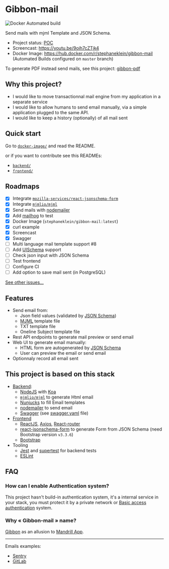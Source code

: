 # Gibbon-mail

![Docker Automated build](https://img.shields.io/docker/automated/stephaneklein/gibbon-mail)

Send mails with mjml Template  and JSON Schema.

- Project status: [POC](https://en.wikipedia.org/wiki/Proof_of_concept)
- Screencast: https://youtu.be/9oih7cZTjk4
- Docker Image: https://hub.docker.com/r/stephaneklein/gibbon-mail (Automated Builds configured on `master` branch)

To generate PDF instead send mails, see this project: [gibbon-pdf](https://github.com/stephane-klein/gibbon-pdf)

## Why this project?

- I would like to move transactionnal mail engine from my application in a separate service
- I would like to allow humans to send email manually, via a simple application plugged to the same API.
- I would like to keep a history (optionally) of all mail sent

## Quick start

Go to [`docker-image/`](docker-image/) and read the README.

or if you want to contribute see this READMEs:

- [`backend/`](backend/)
- [`frontend/`](frontend/)

## Roadmaps

- [x] Integrate [`mozilla-services/react-jsonschema-form`](https://github.com/mozilla-services/react-jsonschema-form)
- [x] Integrate [`mjmlio/mjml`](https://github.com/mjmlio/mjml)
- [x] Send mails with [nodemailer](https://nodemailer.com)
- [x] Add [mailhog](https://github.com/mailhog/MailHog) to test
- [x] Docker Image (`stephaneklein/gibbon-mail:latest`)
- [x] curl example
- [x] Screencast
- [x] Swagger
- [ ] Multi language mail template support #8
- [ ] Add [UISchema](https://react-jsonschema-form.readthedocs.io/en/latest/) support
- [ ] Check json input with JSON Schema
- [ ] Test frontend
- [ ] Configure CI
- [ ] Add option to save mail sent (in PostgreSQL)

[See other issues...](https://github.com/stephane-klein/gibbon-mail/issues)


## Features

- Send email from:
  - Json field values (validated by [JSON Schema](https://json-schema.org/))
  - [MJML](https://github.com/mjmlio/mjml) template file
  - TXT template file
  - Oneline Subject template file
- Rest API endpoints to generate mail preview or send email
- Web UI to generate email manually:
  - HTML form are autogenerated by [JSON Schema](https://json-schema.org/)
  - User can preview the email or send email
- Optionnaly record all email sent


## This project is based on this stack

- [Backend](backend/):
  - [NodeJS](https://nodejs.org/en/) with [Koa](https://koajs.com/)
  - [`mjmlio/mjml`](https://github.com/mjmlio/mjml) to generate Html email
  - [Nunjucks](https://mozilla.github.io/nunjucks/) to fill Email templates
  - [nodemailer](https://nodemailer.com) to send email
  - [Swagger](https://swagger.io/tools/swagger-ui/) (see [swagger.yaml](backend/src/swagger.yaml) file)
- [Frontend](frontend/)
  - [ReactJS](https://en.reactjs.org/), [Axios](https://github.com/axios/axios), [React-router](https://github.com/ReactTraining/react-router)
  - [react-jsonschema-form](https://github.com/mozilla-services/react-jsonschema-form) to generate Form from JSON Schema (need Bootstrap version `v3.3.6`)
  - [Bootstrap](https://getbootstrap.com/)
- Tooling
  - [Jest](https://jestjs.io/) and [supertest](https://github.com/visionmedia/supertest) for backend tests
  - [ESLint](https://eslint.org/)


## FAQ

### How can I enable Authentication system?

This project hasn't build-in authentication system, it's a internal service in your stack,
you must protect it by a private network or [Basic access authentication](https://en.wikipedia.org/wiki/Basic_access_authentication) system.

### Why « Gibbon-mail » name?

[Gibbon](https://en.wikipedia.org/wiki/Gibbon) as an allusion to [Mandrill App](https://mandrill.com/).


---

Emails examples:

- [Sentry](https://github.com/getsentry/sentry/tree/master/src/sentry/templates/sentry/emails)
- [GitLab](https://gitlab.com/gitlab-org/gitlab-ce/tree/master/app/views/notify)